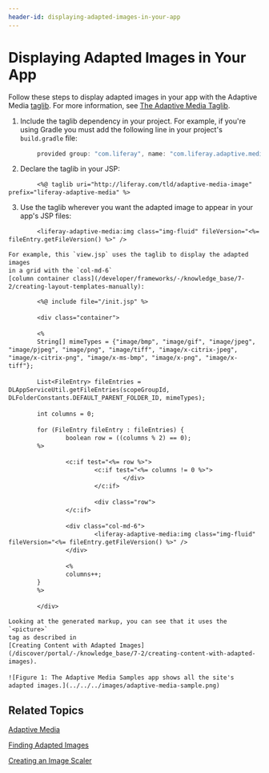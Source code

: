```yaml
---
header-id: displaying-adapted-images-in-your-app
---
```


# Displaying Adapted Images in Your App

Follow these steps to display adapted images in your app with the Adaptive Media 
[taglib](https://github.com/liferay/com-liferay-adaptive-media/tree/master/adaptive-media-image-taglib). 
For more information, see 
[The Adaptive Media Taglib](/developer/frameworks/-/knowledge_base/7-2/adaptive-media#the-adaptive-media-taglib). 

1.  Include the taglib dependency in your project. For example, if you're using 
    Gradle you must add the following line in your project's `build.gradle` 
    file: 

```groovy
        provided group: "com.liferay", name: "com.liferay.adaptive.media.image.taglib", version: "1.0.0"
```

2.  Declare the taglib in your JSP: 

```markup
        <%@ taglib uri="http://liferay.com/tld/adaptive-media-image" prefix="liferay-adaptive-media" %>
```

3.  Use the taglib wherever you want the adapted image to appear in your app's 
    JSP files: 

```markup
        <liferay-adaptive-media:img class="img-fluid" fileVersion="<%= fileEntry.getFileVersion() %>" />
```

    For example, this `view.jsp` uses the taglib to display the adapted images 
    in a grid with the `col-md-6` 
    [column container class](/developer/frameworks/-/knowledge_base/7-2/creating-layout-templates-manually): 

```markup
        <%@ include file="/init.jsp" %>

        <div class="container">

        <%
        String[] mimeTypes = {"image/bmp", "image/gif", "image/jpeg", "image/pjpeg", "image/png", "image/tiff", "image/x-citrix-jpeg", "image/x-citrix-png", "image/x-ms-bmp", "image/x-png", "image/x-tiff"};

        List<FileEntry> fileEntries = DLAppServiceUtil.getFileEntries(scopeGroupId, DLFolderConstants.DEFAULT_PARENT_FOLDER_ID, mimeTypes);

        int columns = 0;

        for (FileEntry fileEntry : fileEntries) {
                boolean row = ((columns % 2) == 0);
        %>

                <c:if test="<%= row %>">
                        <c:if test="<%= columns != 0 %>">
                                </div>
                        </c:if>

                        <div class="row">
                </c:if>

                <div class="col-md-6">
                        <liferay-adaptive-media:img class="img-fluid" fileVersion="<%= fileEntry.getFileVersion() %>" />
                </div>

                <%
                columns++;
        }
        %>

        </div>
```

    Looking at the generated markup, you can see that it uses the `<picture>` 
    tag as described in 
    [Creating Content with Adapted Images](/discover/portal/-/knowledge_base/7-2/creating-content-with-adapted-images). 

    ![Figure 1: The Adaptive Media Samples app shows all the site's adapted images.](../../../images/adaptive-media-sample.png)

## Related Topics

[Adaptive Media](/developer/frameworks/-/knowledge_base/7-2/adaptive-media)

[Finding Adapted Images](/developer/frameworks/-/knowledge_base/7-2/finding-adapted-images)

[Creating an Image Scaler](/developer/frameworks/-/knowledge_base/7-2/creating-an-image-scaler)
